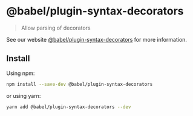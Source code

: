 # @babel/plugin-syntax-decorators

> Allow parsing of decorators

See our website [@babel/plugin-syntax-decorators](https://babeljs.io/docs/babel-plugin-syntax-decorators) for more information.

## Install

Using npm:

```sh
npm install --save-dev @babel/plugin-syntax-decorators
```

or using yarn:

```sh
yarn add @babel/plugin-syntax-decorators --dev
```

